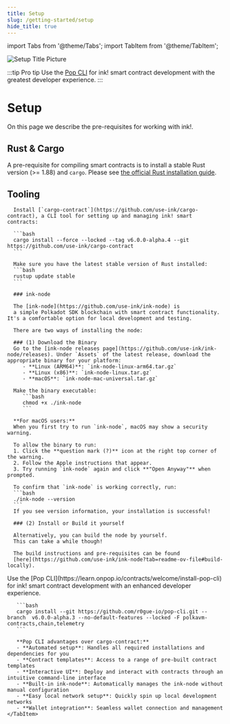 ```yaml
---
title: Setup
slug: /getting-started/setup
hide_title: true
---
```


import Tabs from '@theme/Tabs';
import TabItem from '@theme/TabItem';

![Setup Title Picture](/img/title/setup.svg)

:::tip Pro tip
 Use the [Pop CLI](https://learn.onpop.io/contracts/welcome/install-pop-cli) for ink! smart contract development with the greatest developer experience.
:::

# Setup

On this page we describe the pre-requisites for working with ink!.

## Rust & Cargo

A pre-requisite for compiling smart contracts is to install a stable Rust 
version (>= 1.88) and `cargo`. Please see [the official Rust installation guide](https://doc.rust-lang.org/cargo/getting-started/installation.html).

## Tooling

<Tabs>
  <TabItem value="cargo-contract" label="cargo-contract" default>

      Install [`cargo-contract`](https://github.com/use-ink/cargo-contract), a CLI tool for setting up and managing ink! smart contracts:

      ```bash
      cargo install --force --locked --tag v6.0.0-alpha.4 --git https://github.com/use-ink/cargo-contract
      ```

      Make sure you have the latest stable version of Rust installed:
      ```bash
      rustup update stable
      ```

      ### ink-node

      The [ink-node](https://github.com/use-ink/ink-node) is
      a simple Polkadot SDK blockchain with smart contract functionality. It's a comfortable option for local development and testing.

      There are two ways of installing the node:

      ### (1) Download the Binary
      Go to the [ink-node releases page](https://github.com/use-ink/ink-node/releases). Under `Assets` of the latest release, download the appropriate binary for your platform:
         - **Linux (ARM64)**: `ink-node-linux-arm64.tar.gz`
         - **Linux (x86)**: `ink-node-linux.tar.gz`  
         - **macOS**: `ink-node-mac-universal.tar.gz`

      Make the binary executable:
         ```bash
         chmod +x ./ink-node
         ```

      **For macOS users:**
      When you first try to run `ink-node`, macOS may show a security warning.

      To allow the binary to run:
      1. Click the **question mark (?)** icon at the right top corner of the warning.
      2. Follow the Apple instructions that appear.
      3. Try running `ink-node` again and click **"Open Anyway"** when prompted.

      To confirm that `ink-node` is working correctly, run:
      ```bash
      ./ink-node --version
      ```
      If you see version information, your installation is successful!

      ### (2) Install or Build it yourself

      Alternatively, you can build the node by yourself.
      This can take a while though!

      The build instructions and pre-requisites can be found
      [here](https://github.com/use-ink/ink-node?tab=readme-ov-file#build-locally).
  </TabItem>
    <TabItem value="pop" label="Pop">
       Use the [Pop CLI](https://learn.onpop.io/contracts/welcome/install-pop-cli) for ink! smart contract development with an enhanced developer experience.

       ```bash
       cargo install --git https://github.com/r0gue-io/pop-cli.git --branch  v6.0.0-alpha.3 --no-default-features --locked -F polkavm-contracts,chain,telemetry
       ```

       **Pop CLI advantages over cargo-contract:**
       - **Automated setup**: Handles all required installations and dependencies for you
       - **Contract templates**: Access to a range of pre-built contract templates
       - **Interactive UI**: Deploy and interact with contracts through an intuitive command-line interface
       - **Built-in ink-node**: Automatically manages the ink-node without manual configuration
       - **Easy local network setup**: Quickly spin up local development networks
       - **Wallet integration**: Seamless wallet connection and management
    </TabItem>
</Tabs>
